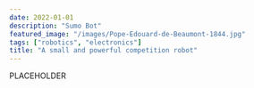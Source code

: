 ```yaml
---
date: 2022-01-01
description: "Sumo Bot"
featured_image: "/images/Pope-Edouard-de-Beaumont-1844.jpg"
tags: ["robotics", "electronics"]
title: "A small and powerful competition robot"
---
```


PLACEHOLDER
